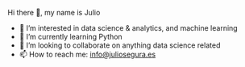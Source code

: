 Hi there 👋, my name is Julio

- 👀 I’m interested in data science & analytics, and machine learning
- 🌱 I’m currently learning Python
- 💞️ I’m looking to collaborate on anything data science related
- 📫 How to reach me: info@juliosegura.es

<!---
xocolado/xocolado is a ✨ special ✨ repository because its `README.md` (this file) appears on your GitHub profile.
You can click the Preview link to take a look at your changes.
--->

